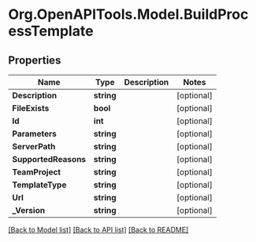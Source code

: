 # Org.OpenAPITools.Model.BuildProcessTemplate

## Properties

Name | Type | Description | Notes
------------ | ------------- | ------------- | -------------
**Description** | **string** |  | [optional] 
**FileExists** | **bool** |  | [optional] 
**Id** | **int** |  | [optional] 
**Parameters** | **string** |  | [optional] 
**ServerPath** | **string** |  | [optional] 
**SupportedReasons** | **string** |  | [optional] 
**TeamProject** | **string** |  | [optional] 
**TemplateType** | **string** |  | [optional] 
**Url** | **string** |  | [optional] 
**_Version** | **string** |  | [optional] 

[[Back to Model list]](../README.md#documentation-for-models) [[Back to API list]](../README.md#documentation-for-api-endpoints) [[Back to README]](../README.md)

